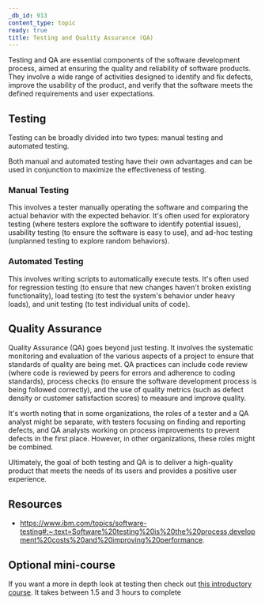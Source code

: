 ```yaml
---
_db_id: 913
content_type: topic
ready: true
title: Testing and Quality Assurance (QA)
---
```


Testing and QA are essential components of the software development process, aimed at ensuring the quality and reliability of software products. They involve a wide range of activities designed to identify and fix defects, improve the usability of the product, and verify that the software meets the defined requirements and user expectations.

## Testing

Testing can be broadly divided into two types: manual testing and automated testing.

Both manual and automated testing have their own advantages and can be used in conjunction to maximize the effectiveness of testing.

### Manual Testing

This involves a tester manually operating the software and comparing the actual behavior with the expected behavior. It's often used for exploratory testing (where testers explore the software to identify potential issues), usability testing (to ensure the software is easy to use), and ad-hoc testing (unplanned testing to explore random behaviors).

### Automated Testing 

This involves writing scripts to automatically execute tests. It's often used for regression testing (to ensure that new changes haven't broken existing functionality), load testing (to test the system's behavior under heavy loads), and unit testing (to test individual units of code).

## Quality Assurance

Quality Assurance (QA) goes beyond just testing. It involves the systematic monitoring and evaluation of the various aspects of a project to ensure that standards of quality are being met. QA practices can include code review (where code is reviewed by peers for errors and adherence to coding standards), process checks (to ensure the software development process is being followed correctly), and the use of quality metrics (such as defect density or customer satisfaction scores) to measure and improve quality.

It's worth noting that in some organizations, the roles of a tester and a QA analyst might be separate, with testers focusing on finding and reporting defects, and QA analysts working on process improvements to prevent defects in the first place. However, in other organizations, these roles might be combined.

Ultimately, the goal of both testing and QA is to deliver a high-quality product that meets the needs of its users and provides a positive user experience.

## Resources 

- https://www.ibm.com/topics/software-testing#:~:text=Software%20testing%20is%20the%20process,development%20costs%20and%20improving%20performance.

## Optional mini-course

If you want a more in depth look at testing then check out [this introductory course](https://alison.com/course/introduction-to-software-testing-revised?utm_source=alison_user&utm_medium=affiliates&utm_campaign=31931242). It takes between 1.5 and 3 hours to complete